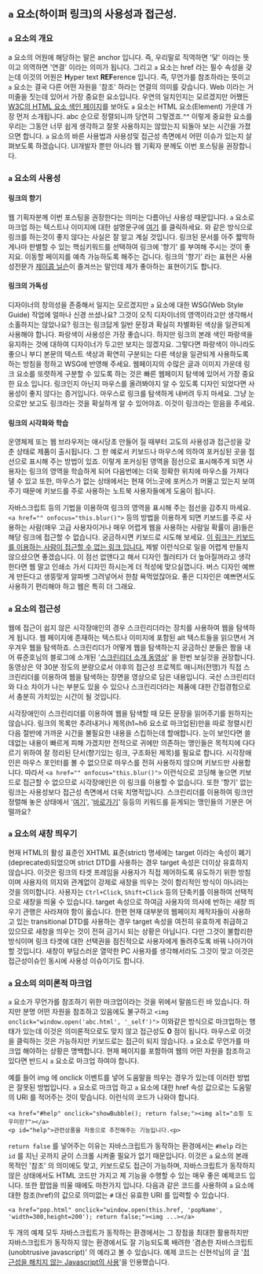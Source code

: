 ## `a` 요소(하이퍼 링크)의 사용성과 접근성.
### `a` 요소의 개요
a 요소의 어원에 해당하는 말은 anchor 입니다. 즉, 우리말로 직역하면 '닻' 이라는 뜻이고 의역하면 '연결' 이라는 의미가 됩니다. 그리고 `a` 요소는 href 라는 필수 속성을 갖는데 이것의 어원은 **H**yper text **REF**erence 입니다. 즉, 무언가를 참조하라는 뜻이고 `a` 요소는 결국 다른 어떤 자원을 '참조' 하라는 연결의 의미를 갖습니다. Web 이라는 거미줄을 짓는데 있어서 가장 중요한 요소입니다. 우연의 일치인지는 모르겠지만 어쨌든 <a href="http://www.w3.org/TR/1999/REC-html401-19991224/index/elements.html">W3C의 HTML 요소 색인 페이지</a>를 보아도 `a` 요소는 HTML 요소(Element) 가운데 가장 먼저 소개됩니다. abc 순으로 정렬되니까 당연히 그렇겠죠.^^ 이렇게 중요한 요소를 우리는 그동안 너무 쉽게 생각하고 잘못 사용하지는 않았는지 되돌아 보는 시간을 가졌으면 합니다. `a` 요소의 바른 사용법과 사용성및 접근성 측면에서 어떤 이슈가 있는지 살펴보도록 하겠습니다. UI개발자 뿐만 아니라 웹 기획자 분께도 이번 포스팅을 권장합니다.

### `a` 요소의 사용성
#### 링크의 향기
웹 기획자분께 이번 포스팅을 권장한다는 의미는 다름아닌 사용성 때문입니다. `a` 요소로 마크업 하는 텍스트나 이미지에 대한 설명문구에 <a href="#" onclick="return false">여기</a> 를 클릭하세요. 와 같은 방식으로 링크를 하는것이 좋지 않다는 사실은 잘 알고 계실 것입니다. 링크된 문서를 아주 짧막하게나마 판별할 수 있는 핵심키워드를 선택하여 링크에 '향기' 를 부여해 주시는 것이 좋지요. 이동할 페이지를 예측 가능하도록 해주는 겁니다. 링크의 '향기' 라는 표현은 사용성전문가 <a href="http://www.useit.com/">제이콥 닐슨</a>이 즐겨쓰는 말인데 제가 좋아하는 표현이기도 합니다.

#### 링크의 가독성
디자이너의 창의성을 존중해서 일지는 모르겠지만 `a` 요소에 대한 WSG(Web Style Guide) 작업에 얼마나 신경 쓰셨나요? 그것이 오직 디자이너의 영역이라고만 생각해서 소홀하지는 않았나요? 링크는 링크답게 일반 문장과 확실히 차별화된 색상을 일관되게 사용해야 합니다. 파랑색이 사용성은 가장 좋습니다. 하지만 링크의 본래 색인 파랑색을 유지하는 것에 대하여 디자이너가 두고만 보지는 않겠지요. 그렇다면 파랑색이 아니라도 좋으니 부디 본문의 텍스트 색상과 확연히 구분되는 다른 색상을 일관되게 사용하도록 하는 방침을 정하고 WSG에 반영해 주세요. 웹페이지의 수많은 글과 이미지 가운데 링크 요소를 또렷하게 구분할 수 있도록 하는 것은 빠른 웹페이지 탐색에 있어서 가장 중요한 요소 입니다. 링크인지 아닌지 마우스를 올려봐야지 알 수 있도록 디자인 되었다면 사용성이 좋지 않다는 증거입니다. 마우스로 링크를 탐색하게 내버려 두지 마세요. 그냥 눈으로만 보고도 링크라는 것을 확실하게 알 수 있어야죠. 이것이 링크라는 믿음을 주세요.

#### 링크의 시각화와 학습
운영체제 또는 웹 브라우저는 애시당초 만들어 질 때부터 고도의 사용성과 접근성을 갖춘 상태로 제품이 출시됩니다. 그 한 예로서 키보드나 마우스에 의하여 포커싱된 곳을 점선으로 표시해 주는 방법이 있죠. 이렇게 포커싱된 영역을 점선으로 표시해주게 되면 사용자는 링크의 영역을 학습하게 되어 다음번에는 더욱 정확한 위치에 마우스를 가져다 댈 수 있고 또한, 마우스가 없는 상태에서는 현재 어느곳에 포커스가 머물고 있는지 보여주기 때문에 키보드를 주로 사용하는 노트북 사용자들에게 도움이 됩니다.

자바스크립트 등의 기법을 이용하여 링크의 영역을 표시해 주는 점선을 감추지 마세요. `<a href="" onfocus="this.blur()">` 등의 방법을 이용하게 되면 키보드를 주로 사용하는 사람(매우 고급 사용자이거나 매우 어렵게 웹을 사용하는 사람일 확률이 큼)들은 해당 링크에 접근할 수 없습니다. 궁금하시면 키보드로 시도해 보세요. <a href="#" onclick="return false" onfocus="this.blur()">이 링크는 키보드를 이용하는 사람이 접근할 수 없는 링크 입니다.</a> 제발 이런식으로 일을 어렵게 만들지 않으셨으면 좋겠습니다. 이 점선 없앤다고 해서 디자인 퀄러티가 더 높아질꺼라고 생각한다면 웹 말고 인쇄소 가서 디자인 하시는게 더 적성에 맞으실껍니다. 버스 디자인 예쁘게 만든다고 생뚱맞게 알파벳 그려넣어서 한참 욕먹었잖아요. 좋은 디자인은 예쁘면서도 사용하기 편리해야 하고 웹은 특히 더 그래요.

### `a` 요소의 접근성
웹에 접근이 쉽지 않은 시각장애인의 경우 스크린리더라는 장치를 사용하여 웹을 탐색하게 됩니다. 웹 페이지에 존재하는 텍스트나 이미지에 포함된 alt 텍스트들을 읽으면서 겨우겨우 웹을 탐색하죠. 스크린리더가 어떻게 웹을 탐색하는지 궁금하신 분들은 짬을 내어 류준호님의 블로그에 소개된 '<a href="http://jayr.egloos.com/1318039">스크린리더 소개 동영상</a>' 을 한번 보실것을 권장합니다. 동영상은 약 30분 정도의 분량으로서 야후의 접근성 프로젝트 매니저(전맹)가 직접 스크린리더를 이용하여 웹을 탐색하는 장면을 영상으로 담은 내용입니다. 국산 스크린리더와 다소 차이가 나는 부분도 있을 수 있으나 스크린리더라는 제품에 대한 간접경험으로서 충분히 가치있는 시간이 될 것입니다.

시각장애인이 스크린리더를 이용하여 웹을 탐색할 때 모든 문장을 읽어주기를 원하지는 않습니다. 링크의 목록만 추려내거나 제목(h1~h6 요소로 마크업된)만을 따로 정렬시킨 다음 절반에 가까운 시간을 불필요한 내용을 스킵하는데 할애합니다. 눈이 보인다면 쓸데없는 내용이 빠르게 피해 가겠지만 전적으로 귀에만 의존하는 맹인들은 목적지에 다다르기 위하여 잘 정리된 단서(향기있는 링크, 구조화된 제목)를 필요로 합니다. 시각장애인은 마우스 포인터를 볼 수 없으므로 마우스를 전혀 사용하지 않으며 키보드만 사용합니다. 따라서 `<a href="" onfocus="this.blur()">` 이런식으로 코딩해 놓으면 키보드로 접근할 수 없으므로 시각장애인은 이 링크를 이용할 수 없습니다. 또한 '향기' 없는 링크는 사용성보다 접근성 측면에서 더욱 치명적입니다. 스크린리더를 이용하여 링크만 정렬해 놓은 상태에서 '<a href="#" onclick="return false">여기</a>', '<a href="#" onclick="return false">바로가기</a>' 등등의 키워드를 듣게되는 맹인들의 기분은 어떨까요?

### `a` 요소의 새창 띄우기
현재 HTML의 활성 표준인 XHTML 표준(strict) 명세에는 target 이라는 속성이 폐기(deprecated)되었으며 strict DTD를 사용하는 경우 target 속성은 더이상 유효하지 않습니다. 이것은 링크의 타겟 프레임을 사용자가 직접 제어하도록 유도하기 위한 방침이며 사용자의 의지와 관계없이 강제로 새창을 띄우는 것이 합리적인 방식이 아니라는 것을 의미합니다. 사용자는 `Ctrl+Click`, `Shift+Click` 등의 단축키를 이용하여 선택적으로 새창을 띄울 수 있습니다. target 속성으로 하여금 사용자의 의사에 반하는 새창 띄우기 관행은 사라져야 함이 옳습니다. 한편 현재 대부분의 웹페이지 제작자들이 사용하고 있는 transitional DTD를 사용하는 경우 target 속성을 여전히 유효하게 취급하고 있으므로 새창을 띄우는 것이 전혀 금기시 되는 상황은 아닙니다. 다만 그것이 불합리한 방식이며 링크 타겟에 대한 선택권을 점진적으로 사용자에게 돌려주도록 바꿔 나아가야 할 것입니다. 새창이 부담스러운 열악한 PC 사용자를 생각해서라도 그것이 맞고 이것은 접근성이슈인 동시에 사용성 이슈이기도 합니다.

### `a` 요소의 의미론적 마크업
`a` 요소가 무언가를 참조하기 위한 마크업이라는 것을 위에서 말씀드린 바 있습니다. 하지만 분명 어떤 자원을 참조하고 있음에도 불구하고 `<img onclick="window.open('abc.html', '_self')">` 이와같은 방식으로 마크업하는 행태가 있는데 이것은 의미론적으로도 맞지 않고 접근성도 **0** 점이 됩니다. 마우스로 이것을 클릭하는 것은 가능하지만 키보드로는 접근이 되지 않습니다. `a` 요소로 무언가를 마크업 해야하는 상황은 명백합니다. 현재 페이지를 포함하여 웹의 어떤 자원을 참조하고 있다면 반드시 `a` 요소로 마크업 하여야 합니다.

예를 들어 img 에 onclick 이벤트를 넣어 도움말을 띄우는 경우가 있는데 이러한 방법은 잘못된 방법입니다. `a` 요소로 마크업 하고 `a` 요소에 대한 href 속성 값으로는 도움말의 URI 를 적어주는 것이 맞습니다. 이런식의 코드가 나와야 합니다.

```
<a href="#help" onclick="showBubble(); return false;"><img alt="쇼핑 도우미란?"></a>
<p id="help">관련상품을 자동으로 추천해주는 기능입니다.<p>
```

`return false` 를 넣어주는 이유는 자바스크립트가 동작하는 환경에서는 `#help` 라는 `id` 를 지닌 곳까지 굳이 스크롤 시켜줄 필요가 없기 때문입니다. 이것은 `a` 요소의 본래 목적인 '참조' 의 의미에도 맞고, 키보드로도 접근이 가능하며, 자바스크립트가 동작하지 않은 상태에서도 HTML 코드만 가지고 제 기능을 수행할 수 있는 매우 좋은 예제코드 입니다. 또한 팝업을 띄울 때에도 마찬가지 입니다. 다음과 같은 코드를 사용하여 `a` 요소에 대한 참조(href)의 값으로 의미없는 `#` 대신 유효한 URI 를 입력할 수 있습니다.

```
<a href="pop.html" onclick="window.open(this.href, 'popName', 'width=300,height=200'); return false;"><img ...></a>
```

두 개의 예제 모두 자바스크립트가 동작하는 환경에서는 그 장점을 최대한 활용하지만 자바스크립트가 동작하지 않는 환경에서도 잘 기능되도록 배려한 '겸손한 자바스크립트(unobtrusive javascript)' 의 예라고 볼 수 있습니다. 예제 코드는 신현석님의 글 '<a href="http://hyeonseok.com/docs/accessible-javascript/">접근성을 해치지 않는 Javascript의 사용</a>'을 인용했습니다.

<div id="fb-root"></div>
<script async defer crossorigin="anonymous" src="https://connect.facebook.net/ko_KR/sdk.js#xfbml=1&version=v3.3"></script>
<div class="fb-comments" data-href="https://naradesign.github.io/article/userbility-accessibility-a-element.html" data-numposts="10" data-width="100%"></div>
